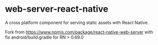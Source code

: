 
# web-server-react-native

A cross platform component for serving static assets with React Native.

Fork from https://www.npmjs.com/package/react-native-web-server with fix android/build.gradle for RN > 0.69.0
